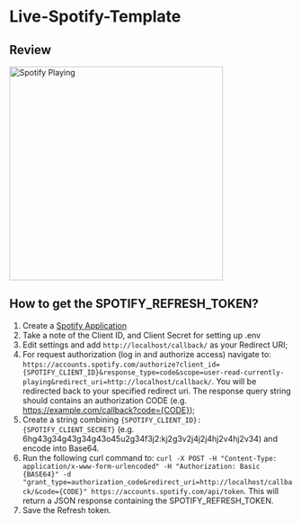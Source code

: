 # Live-Spotify-Template

## Review
[<img src="https://spotify-live.atslega.de/api/spotify" alt="Spotify Playing" width="380"/>](https://github.com/MaxAtslega/live-spotify-readme)

## How to get the SPOTIFY_REFRESH_TOKEN?
1. Create a [Spotify Application](https://developer.spotify.com/dashboard/applications)
2. Take a note of the Client ID, and Client Secret for setting up .env
3. Edit settings and add `http://localhost/callback/` as your Redirect URI;
4. For request authorization (log in and authorize access) navigate to: `https://accounts.spotify.com/authorize?client_id={SPOTIFY_CLIENT_ID}&response_type=code&scope=user-read-currently-playing&redirect_uri=http://localhost/callback/`. You will be redirected back to your specified redirect uri. The response query string should contains an authorization CODE (e.g. https://example.com/callback?code={CODE}); 
5. Create a string combining `{SPOTIFY_CLIENT_ID}:{SPOTIFY_CLIENT_SECRET}` (e.g. 6hg43g34g43g34g43o45u2g34f3j2:kj2g3v2j4j2j4hj2v4hj2v34) and encode into Base64.
6. Run the following curl command to: `curl -X POST -H "Content-Type: application/x-www-form-urlencoded" -H "Authorization: Basic {BASE64}" -d "grant_type=authorization_code&redirect_uri=http://localhost/callback/&code={CODE}" https://accounts.spotify.com/api/token`. This will return a JSON response containing the SPOTIFY_REFRESH_TOKEN.
7. Save the Refresh token.